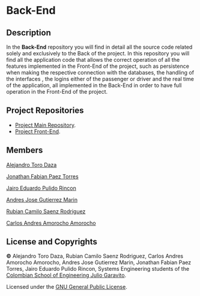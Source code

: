 # Back-End

## Description

In the **Back-End** repository you will find in detail all the source code related solely and exclusively to the Back of the project. In this repository you will find all the application code that allows the correct operation of all the features implemented in the Front-End of the project, such as persistence when making the respective connection with the databases, the handling of the interfaces , the logins either of the passenger or driver and the real time of the application, all implemented in the Back-End in order to have full operation in the Front-End of the project.

## Project Repositories

* [Project Main Repository](https://github.com/2021-2-PROYIETI-EZPZ/Project).
* [Project Front-End](https://github.com/2021-2-PROYIETI-EZPZ/Front-End).

## Members
[Alejandro Toro Daza](https://github.com/Skullzo)

[Jonathan Fabian Paez Torres](https://github.com/jfpazto)

[Jairo Eduardo Pulido Rincon](https://github.com/Killersys)

[Andres Jose Gutierrez Marin](https://github.com/JoseGutierrezMairn)

[Rubian Camilo Saenz Rodriguez](https://github.com/camilosaenz)

[Carlos Andres Amorocho Amorocho](https://github.com/Carlos96999)

## License and Copyrights
**©** Alejandro Toro Daza, Rubian Camilo Saenz Rodriguez, Carlos Andres Amorocho Amorocho, Andres Jose Gutierrez Marin, Jonathan Fabian Paez Torres, Jairo Eduardo Pulido Rincon, Systems Engineering students of the [Colombian School of Engineering Julio Garavito](https://www.escuelaing.edu.co/es/).
      
Licensed under the [GNU General Public License](https://github.com/2021-2-PROYIETI-EZPZ/Back-End/blob/main/LICENSE).
